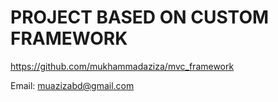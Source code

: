 # PROJECT BASED ON CUSTOM FRAMEWORK
https://github.com/mukhammadaziza/mvc_framework

Email: muazizabd@gmail.com
